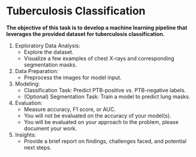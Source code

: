 # Tuberculosis Classification

**The objective of this task is to develop a machine learning pipeline that leverages the provided dataset for tuberculosis classification.**

1. Exploratory Data Analysis:
    - Explore the dataset.
    - Visualize a few examples of chest X-rays and corresponding segmentation masks.
2. Data Preparation:
    - Preprocess the images for model input.
3. Modeling:
    - Classification Task: Predict PTB-positive vs. PTB-negative labels.
    - (Optional) Segmentation Task: Train a model to predict lung masks.
4. Evaluation:
    - Measure accuracy, F1 score, or AUC. 
    - You will not be evaluated on the accuracy of your model(s).
    - You will be evaluated on your approach to the problem, please document your work.
5. Insights:
    - Provide a brief report on findings, challenges faced, and potential next steps.
